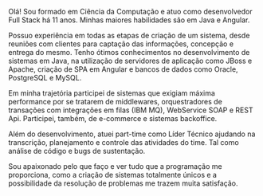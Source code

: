 Olá! Sou formado em Ciência da Computação e atuo como desenvolvedor Full Stack há 11 anos. Minhas maiores habilidades são em Java e Angular.

Possuo experiência em todas as etapas de criação de um sistema, desde reuniões com clientes para captação das informações, concepção e entrega do mesmo. Tenho ótimos conhecimentos no desenvolvimento de sistemas em Java, na utilização de servidores de aplicação como JBoss e Apache, criação de SPA em Angular e bancos de dados como Oracle, PostgreSQL e MySQL.

Em minha trajetória participei de sistemas que exigiam máxima performance por se tratarem de middlewares, orquestradores de transações com integrações em filas (IBM MQ), WebService SOAP e REST Api. Participei, também, de e-commerce e sistemas backoffice.

Além do desenvolvimento, atuei part-time como Líder Técnico ajudando na transcrição, planejamento e controle das atividades do time. Tal como análise de código e bugs de sustentação.

Sou apaixonado pelo que faço e ver tudo que a programação me proporciona, como a criação de sistemas totalmente únicos e a possibilidade da resolução de problemas me trazem muita satisfação.
